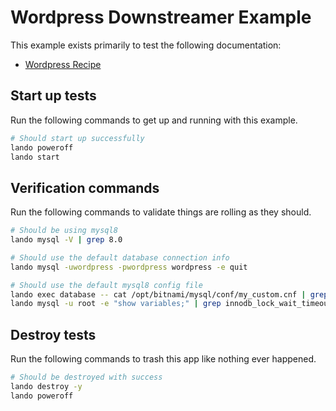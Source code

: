# Wordpress Downstreamer Example

This example exists primarily to test the following documentation:

* [Wordpress Recipe](https://docs.lando.dev/wordpress/config.html)

## Start up tests

Run the following commands to get up and running with this example.

```bash
# Should start up successfully
lando poweroff
lando start
```

## Verification commands

Run the following commands to validate things are rolling as they should.

```bash
# Should be using mysql8
lando mysql -V | grep 8.0

# Should use the default database connection info
lando mysql -uwordpress -pwordpress wordpress -e quit

# Should use the default mysql8 config file
lando exec database -- cat /opt/bitnami/mysql/conf/my_custom.cnf | grep "LANDOWORDPRESSMYSQL8CNF"
lando mysql -u root -e "show variables;" | grep innodb_lock_wait_timeout | grep 127
```

## Destroy tests

Run the following commands to trash this app like nothing ever happened.

```bash
# Should be destroyed with success
lando destroy -y
lando poweroff
```

